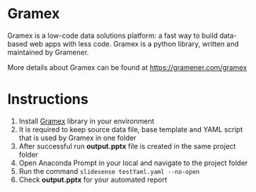 # Gramex

Gramex is a low-code data solutions platform: a fast way to build data-based web apps with less code. Gramex is a python library, written and maintained by Gramener. 

More details about Gramex can be found at https://gramener.com/gramex

# Instructions

1. Install [Gramex](https://learn.gramener.com/guide/#conda-install/) library in your environment 
2. It is required to keep source data file, base template and YAML script that is used by Gramex in one folder
3. After successful run **output.pptx** file is created in the same project folder 
4. Open Anaconda Prompt in your local and navigate to the project folder 
5. Run the command `slidesense testYaml.yaml --no-open`
6. Check **output.pptx** for your automated report 
